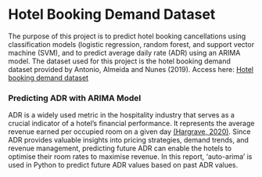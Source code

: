 # Hotel Booking Demand Dataset
The purpose of this project is to predict hotel booking cancellations using classification models (logistic regression, random forest, and support vector machine (SVM), and to predict average daily rate (ADR) using an ARIMA model. The dataset used for this project is the hotel booking demand dataset provided by Antonio, Almeida and Nunes (2019). Access here: [Hotel booking demand dataset](https://www.kaggle.com/datasets/jessemostipak/hotel-booking-demand/data)
<br>
### Predicting ADR with ARIMA Model
ADR is a widely used metric in the hospitality industry that serves as a crucial indicator of a hotel’s financial performance. It represents the average revenue earned per occupied room on a given day [(Hargrave, 2020)](https://www.investopedia.com/terms/a/average-daily-rate.asp). Since ADR provides valuable insights into pricing strategies, demand trends, and revenue management, predicting future ADR can enable the hotels to optimise their room rates to maximise revenue. In this report, ‘auto-arima’ is used in Python to predict future ADR values based on past ADR values.
